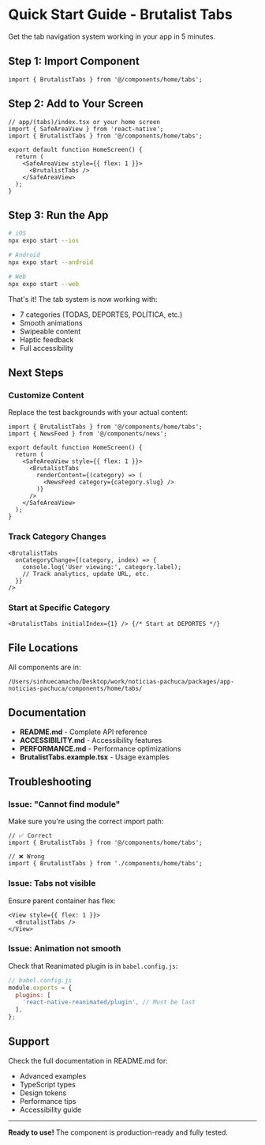 # Quick Start Guide - Brutalist Tabs

Get the tab navigation system working in your app in 5 minutes.

## Step 1: Import Component

```tsx
import { BrutalistTabs } from '@/components/home/tabs';
```

## Step 2: Add to Your Screen

```tsx
// app/(tabs)/index.tsx or your home screen
import { SafeAreaView } from 'react-native';
import { BrutalistTabs } from '@/components/home/tabs';

export default function HomeScreen() {
  return (
    <SafeAreaView style={{ flex: 1 }}>
      <BrutalistTabs />
    </SafeAreaView>
  );
}
```

## Step 3: Run the App

```bash
# iOS
npx expo start --ios

# Android
npx expo start --android

# Web
npx expo start --web
```

That's it! The tab system is now working with:
- 7 categories (TODAS, DEPORTES, POLÍTICA, etc.)
- Smooth animations
- Swipeable content
- Haptic feedback
- Full accessibility

## Next Steps

### Customize Content

Replace the test backgrounds with your actual content:

```tsx
import { BrutalistTabs } from '@/components/home/tabs';
import { NewsFeed } from '@/components/news';

export default function HomeScreen() {
  return (
    <SafeAreaView style={{ flex: 1 }}>
      <BrutalistTabs
        renderContent={(category) => (
          <NewsFeed category={category.slug} />
        )}
      />
    </SafeAreaView>
  );
}
```

### Track Category Changes

```tsx
<BrutalistTabs
  onCategoryChange={(category, index) => {
    console.log('User viewing:', category.label);
    // Track analytics, update URL, etc.
  }}
/>
```

### Start at Specific Category

```tsx
<BrutalistTabs initialIndex={1} /> {/* Start at DEPORTES */}
```

## File Locations

All components are in:
```
/Users/sinhuecamacho/Desktop/work/noticias-pachuca/packages/app-noticias-pachuca/components/home/tabs/
```

## Documentation

- **README.md** - Complete API reference
- **ACCESSIBILITY.md** - Accessibility features
- **PERFORMANCE.md** - Performance optimizations
- **BrutalistTabs.example.tsx** - Usage examples

## Troubleshooting

### Issue: "Cannot find module"

Make sure you're using the correct import path:

```tsx
// ✅ Correct
import { BrutalistTabs } from '@/components/home/tabs';

// ❌ Wrong
import { BrutalistTabs } from './components/home/tabs';
```

### Issue: Tabs not visible

Ensure parent container has flex:

```tsx
<View style={{ flex: 1 }}>
  <BrutalistTabs />
</View>
```

### Issue: Animation not smooth

Check that Reanimated plugin is in `babel.config.js`:

```js
// babel.config.js
module.exports = {
  plugins: [
    'react-native-reanimated/plugin', // Must be last
  ],
};
```

## Support

Check the full documentation in README.md for:
- Advanced examples
- TypeScript types
- Design tokens
- Performance tips
- Accessibility guide

---

**Ready to use!** The component is production-ready and fully tested.
